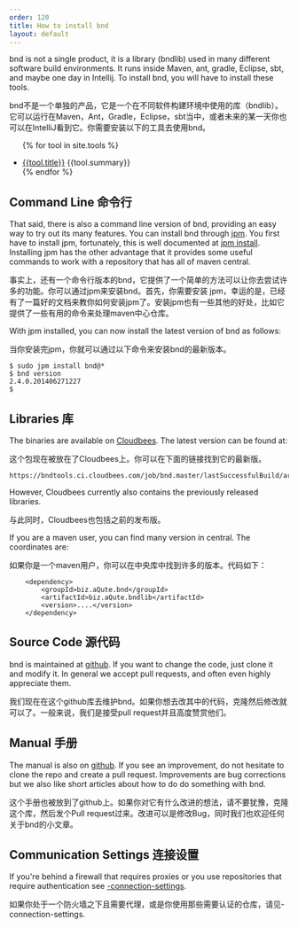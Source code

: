 ```yaml
---
order: 120
title: How to install bnd
layout: default
---
```


bnd is not a single product, it is a library (bndlib) used in many different software build environments. It runs inside Maven, ant, gradle, Eclipse, sbt, and maybe one day in Intellij. To install bnd, you will have to install these tools. 

bnd不是一个单独的产品，它是一个在不同软件构建环境中使用的库（bndlib）。它可以运行在Maven，Ant，Gradle，Eclipse，sbt当中，或者未来的某一天你也可以在IntelliJ看到它。你需要安装以下的工具去使用bnd。

<div>
<ul class="property-index">

{% for tool in site.tools %}<li><a href="{{ tool.url | prepend: site.github.url }}">{{tool.title}}</a> {{tool.summary}}</li>
{% endfor %}

</ul>
</div>

## Command Line 命令行
That said, there is also a command line version of bnd, providing an easy way to try out its many features. You can install bnd through [jpm][1]. You first have to install jpm, fortunately, this is well documented at [jpm install][1]. Installing jpm has the other advantage that it provides some useful commands to work with a repository that has all of maven central. 

事实上，还有一个命令行版本的bnd，它提供了一个简单的方法可以让你去尝试许多的功能。你可以通过jpm来安装bnd。首先，你需要安装 jpm，幸运的是，已经有了一篇好的文档来教你如何安装jpm了。安装jpm也有一些其他的好处，比如它提供了一些有用的命令来处理maven中心仓库。

With jpm installed, you can now install the latest version of bnd as follows:

当你安装完jpm，你就可以通过以下命令来安装bnd的最新版本。

	$ sudo jpm install bnd@*
	$ bnd version
	2.4.0.201406271227
	$

## Libraries 库
The binaries are available on [Cloudbees][4]. The latest version can be found at:

这个包现在被放在了Cloudbees上。你可以在下面的链接找到它的最新版。

	https://bndtools.ci.cloudbees.com/job/bnd.master/lastSuccessfulBuild/artifact/

However, Cloudbees currently also contains the previously released libraries.

与此同时，Cloudbees也包括之前的发布版。
	
If you are a maven user, you can find many version in central. The coordinates are:

如果你是一个maven用户，你可以在中央库中找到许多的版本。代码如下：

		<dependency>
			<groupId>biz.aQute.bnd</groupId>
			<artifactId>biz.aQute.bndlib</artifactId>
			<version>....</version>
		</dependency>


## Source Code 源代码
bnd is maintained at [github][3]. If you want to change the code, just clone it and modify it. In general we accept pull requests, and often even highly appreciate them.

我们现在在这个github库去维护bnd。如果你想去改其中的代码，克隆然后修改就可以了。一般来说，我们是接受pull request并且高度赞赏他们。

## Manual 手册
The manual is also on [github][5]. If you see an improvement, do not hesitate to clone the repo and create a pull request. Improvements are bug corrections but we also like short articles about how to do do something with bnd.

这个手册也被放到了github上。如果你对它有什么改进的想法，请不要犹豫，克隆这个库，然后发个Pull request过来。改进可以是修改Bug，同时我们也欢迎任何关于bnd的小文章。

## Communication Settings 连接设置

If you're behind a firewall that requires proxies or you use repositories that require authentication see [-connection-settings].

如果你处于一个防火墙之下且需要代理，或是你使用那些需要认证的仓库，请见-connection-settings.

[1]: http://www.jpm4j.org
[2]: http://jpm4j.org/#!/md/install
[3]: https://github.com/bndtools/bnd
[4]: https://bndtools.ci.cloudbees.com/job/bnd.master/lastSuccessfulBuild/artifact/
[5]: https://github.com/bndtools/bnd.manual
[6]: /instructions/conditionalpackage.html
[-connection-settings]: /instructions/connection-settings
